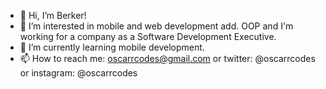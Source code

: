 - 👋 Hi, I’m Berker!
- 👀 I’m interested in mobile and web development add. OOP and I'm working for a company as a Software Development Executive.
- 🌱 I’m currently learning mobile development.
- 📫 How to reach me: oscarrcodes@gmail.com or twitter: @oscarrcodes or instagram: @oscarrcodes
